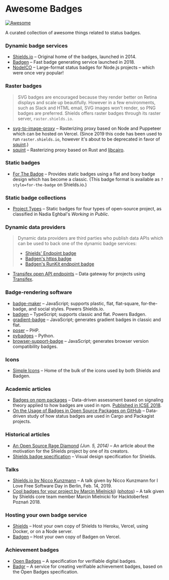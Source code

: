 # Awesome Badges

[![Awesome](https://awesome.re/badge.svg)](https://awesome.re)

A curated collection of awesome things related to status badges.

### Dynamic badge services

- [Shields.io](https://shields.io/) &ndash; Original home of the badges,
  launched in 2014.
- [Badgen](https://badgen.net/) &ndash; Fast badge generating service launched
  in 2018.
- [NodeICO](https://nodei.co/) &ndash; Large-format status badges for Node.js
  projects &ndash; which were once very popular!

### Raster badges

> SVG badges are encouraged because they render better on Retina displays and
> scale up beautifully. However in a few environments, such as Slack and HTML
> email, SVG images won't render, so PNG badges are preferred. Shields offers
> raster badges through its raster server, `raster.shields.io`.

- [svg-to-image-proxy](https://github.com/badges/svg-to-image-proxy) &ndash;
  Rasterizing proxy based on Node and Puppeteer which can be hosted on Vercel.
  (Since 2019 this code has been used to run `raster.shields.io`, however it's
  about to be deprecated in favor of [squint](https://github.com/badges/squint/).)
- [squint](https://github.com/badges/squint/) &ndash; Rasterizing proxy based on
  Rust and [libcairo](https://www.cairographics.org/).

### Static badges

- [For The Badge](https://forthebadge.com/) &ndash; Provides static badges
  using a flat and boxy badge design which has become a classic. (This badge
  format is available as `?style=for-the-badge` on Shields.io.)

### Static badge collections

- [Project Types](https://project-types.github.io/) &ndash; Static badges for
  four types of open-source project, as classified in Nadia Eghbal's
  _Working in Public_.

### Dynamic data providers

> Dynamic data providers are third parties who publish data APIs which can be
> used to back one of the dynamic badge services:
>
> - [Shields' Endpoint badge](https://shields.io/endpoint)
> - [Badgen's https badge](https://badgen.net/https)
> - [Badgen's RunKit endpoint badge](https://badgen.net/runkit)

- [Transifex open API endpoints](https://transifex-open-api.herokuapp.com/)
  &ndash; Data gateway for projects using
  [Transifex](https://www.transifex.com/).

### Badge-rendering software

- [badge-maker](https://github.com/badges/shields/tree/master/badge-maker)
  &ndash; JavaScript; supports plastic, flat, flat-square, for-the-badge, and
  social styles. Powers Shields.io.
- [badgen](https://github.com/badgen/badgen) &ndash; TypeScript; supports classic
  and flat. Powers Badgen.
- [gradient-badge](https://github.com/bokub/gradient-badge) &ndash; JavaScript;
  generates gradient badges in classic and flat.
- [poser](https://github.com/badges/poser) &ndash; PHP.
- [pybadges](https://github.com/google/pybadges) &ndash; Python.
- [browser-support-badge](https://github.com/hustcc/browser-support-badge) &ndash;
  JavaScript; generates browser version compatibility badges.

### Icons

- [Simple Icons](https://simpleicons.org/) &ndash; Home of the bulk of the
  icons used by both Shields and Badgen.

### Academic articles

- [Badges on npm packages](https://cmustrudel.github.io/projects/badges/)
  &ndash; Data-driven assessment based on signaling theory applied to how
  badges are used in npm.
  [Published in ICSE 2018](https://cmustrudel.github.io/papers/icse18badges.pdf).
- [On the Usage of Badges in Open Source Packages on GitHub](http://ceur-ws.org/Vol-2605/9.pdf)
  &ndash; Data-driven study of how status badges are used in Cargo and Packagist
  projects.

### Historical articles

- [An Open Source Rage Diamond](https://olivierlacan.com/posts/an-open-source-rage-diamond/)
  _(Jun. 5, 2014)_ &ndash; An article about the motivation for the Shields
  project by one of its creators.
- [Shields badge specification](https://github.com/badges/shields/blob/master/spec/SPECIFICATION.md)
  &ndash; Visual design specification for Shields.

### Talks

- [Shields.io by Nicco Kunzmann](https://www.youtube.com/watch?v=abBdk8bSPKU) &ndash;
  A talk given by Nicco Kunzmann for I Love Free Software Day in Berlin,
  Feb. 14, 2019.
- [Cool badges for your project by Marcin Mielnicki](https://raw.githubusercontent.com/hacktoberfest-poznan/presentations/master/2018/Cool-badges-for-your-project.pdf))
  ([photos](https://www.facebook.com/media/set/?vanity=hacktoberfest&set=a.258422348195183))
  &ndash; A talk given by Shields core team member Marcin Mielnicki for
  Hacktoberfest Poznań 2018.

### Hosting your own badge service

- [Shields](https://github.com/badges/shields/blob/master/doc/self-hosting.md) &ndash;
  Host your own copy of Shields to Heroku, Vercel, using Docker, or on a Node server.
- [Badgen](https://github.com/badgen/badgen.net/#environments) &ndash;
  Host your own copy of Badgen on Vercel.

### Achievement badges

- [Open Badges](https://openbadges.org/) &ndash; A specification for
  verifiable digital badges.
- [Badgr](https://www.badgr.org/) &ndash; A service for creating verifiable
  achievement badges, based on the Open Badges specification.
